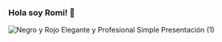 ### Hola soy Romi! 👋
![Negro y Rojo Elegante y Profesional Simple Presentación (1)](https://user-images.githubusercontent.com/89470788/179836899-fda37ac1-85de-4fc8-a774-5b76626a604f.jpg)

<!--
**RominaOlivera/RominaOlivera** is a ✨ _special_ ✨ repository because its `README.md` (this file) appears on your GitHub profile.

Here are some ideas to get you started:

- 🔭 I’m currently working on ...
- 🌱 I’m currently learning ...
- 👯 I’m looking to collaborate on ...
- 🤔 I’m looking for help with ...
- 💬 Ask me about ...
- 📫 How to reach me: ...
- 😄 Pronouns: ...
- ⚡ Fun fact: ...
-->
